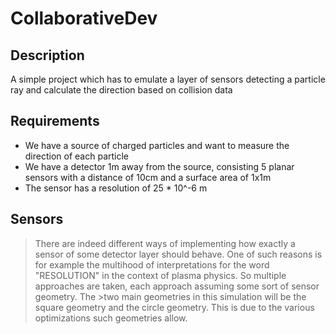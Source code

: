 # CollaborativeDev
## Description
A simple project which has to emulate a layer of sensors detecting a particle ray and calculate the direction based on collision data
## Requirements
* We have a source of charged particles and want to measure the direction of each particle
* We have a detector 1m away from the source, consisting 5 planar sensors with a distance of 10cm and a surface area of 1x1m 
* The sensor has a resolution of 25 * 10^-6 m
## Sensors
>There are indeed different ways of implementing how exactly a sensor of some detector layer should behave. One of such reasons is for example the multihood of 
>interpretations for the word "RESOLUTION" in the context of plasma physics. So multiple approaches are taken, each approach assuming some sort of sensor geometry. The >two main geometries in this simulation will be the square geometry and the circle geometry. This is due to the various optimizations such geometries allow.
